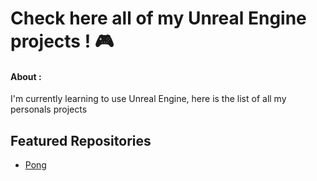 # Check here all of my Unreal Engine projects ! 🎮

#### About :
I'm currently learning to use Unreal Engine, here is the list of all my personals projects

## Featured Repositories
- [Pong](https://github.com/DailyWind00/UE_Pong/tree/main)
